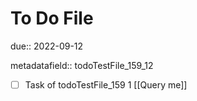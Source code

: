 # To Do File

due:: 2022-09-12

metadatafield:: todoTestFile_159_12

- [ ] Task of todoTestFile_159 1 [[Query me]]
